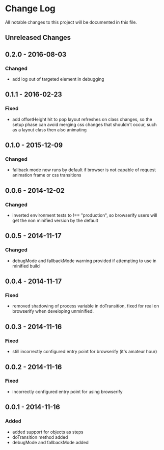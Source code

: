 # Change Log

All notable changes to this project will be documented in this file.

## Unreleased Changes

## 0.2.0 - 2016-08-03
### Changed
- add log out of targeted element in debugging

## 0.1.1 - 2016-02-23
### Fixed
- add offsetHeight hit to pop layout refreshes on class changes, so the
  setup phase can avoid merging css changes that shouldn't occur, such
  as a layout class then also animating

## 0.1.0 - 2015-12-09
### Changed
- fallback mode now runs by default if browser is not capable of request
  animation frame or css transitions

## 0.0.6 - 2014-12-02
### Changed
- inverted environment tests to !== "production", so browserify users will get
  the non minified version by the default

## 0.0.5 - 2014-11-17
### Changed
- debugMode and fallbackMode warning provided if attempting to use in
  minified build

## 0.0.4 - 2014-11-17
### Fixed
- removed shadowing of process variable in doTransition, fixed for real on
  browserify when developing unminified.

## 0.0.3 - 2014-11-16
### Fixed
- still incorrectly configured entry point for browserify (it's amateur hour)

## 0.0.2 - 2014-11-16
### Fixed
- incorrectly configured entry point for using browserify

## 0.0.1 - 2014-11-16
### Added
- added support for objects as steps
- doTransition method added
- debugMode and fallbackMode added
